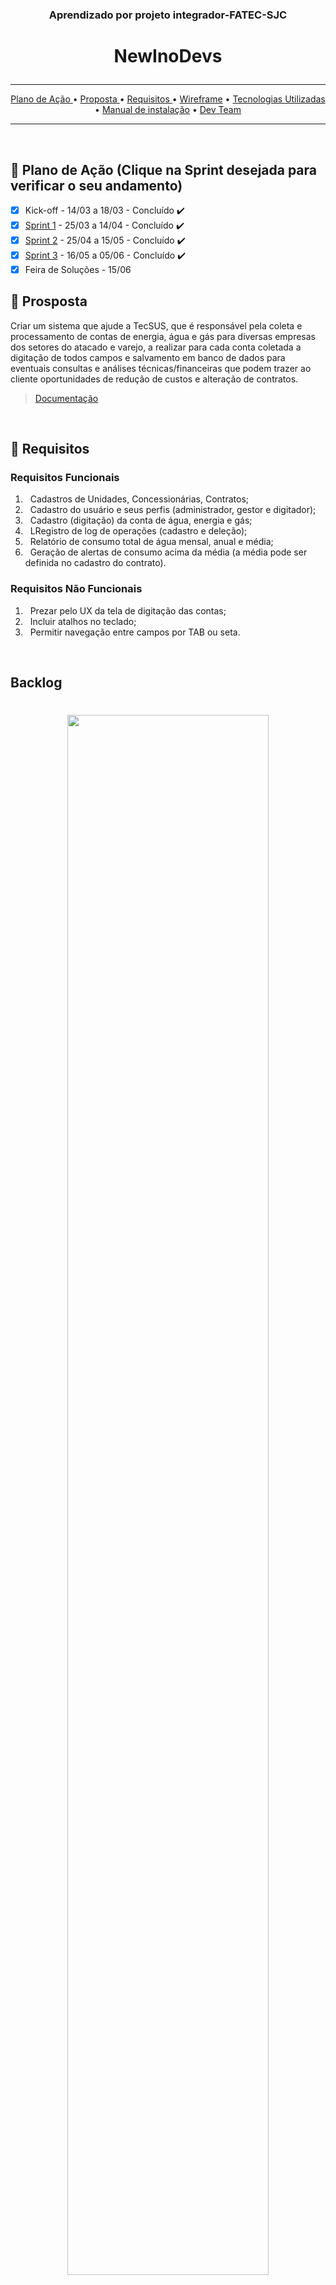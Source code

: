 ### <p align="center">Aprendizado por projeto integrador-FATEC-SJC </center>

# <p align="center"> NewInoDevs </center> 
<hr>

<p align="center">
  <a href ="#calendar-plano-de-ação-clique-na-sprint-desejada-para-verificar-o-seu-andamento"> Plano de Ação </a>  • 
  <a href ="#dart-prosposta">  Proposta </a>  • 
  <a href ="#pushpin-requisitos"> Requisitos </a>  • 
  <a href ="#computer-wireframe"> Wireframe</a>  • 
  <a href ="#rocket-tecnologias-utilizadas">  Tecnologias Utilizadas </a>  • 
   <a href ="#manual-de-instalação"> Manual de instalação</a> • 
  <a href ="#mortar_board-dev-team"> Dev Team </a> 

</p>
<hr>
<br>

## :calendar: Plano de Ação (Clique na Sprint desejada para verificar o seu andamento) 

- [x] Kick-off - 14/03 a 18/03 - Concluído :heavy_check_mark:
- [x] [Sprint 1](https://github.com/NewInoDevs/NewInoDevs/blob/1º-Sprint/README.md) - 25/03 a 14/04 - Concluído :heavy_check_mark:
- [x] [Sprint 2](https://github.com/NewInoDevs/NewInoDevs/blob/2ºSprint/README.md) - 25/04 a 15/05 - Concluído :heavy_check_mark:
- [x] [Sprint 3](https://github.com/NewInoDevs/NewInoDevs/tree/3ºSprint) - 16/05 a 05/06 - Concluído :heavy_check_mark:
- [x] Feira de Soluções - 15/06 

## :dart: Prosposta

Criar um sistema que ajude a TecSUS, que é responsável pela coleta e processamento de contas de energia, água e gás para diversas empresas
dos setores do atacado e varejo, a realizar para cada conta coletada a digitação de todos campos e
salvamento em banco de dados para eventuais consultas e análises técnicas/financeiras que podem
trazer ao cliente oportunidades de redução de custos e alteração de contratos. 


> [Documentação](https://github.com/NewInoDevs/NewInoDevs/blob/3ºSprint/Documentação/doc3.pdf)
<br>

## :pushpin: Requisitos

### Requisitos Funcionais
1. &nbsp; Cadastros de Unidades, Concessionárias, Contratos;
2. &nbsp; Cadastro do usuário e seus perfis (administrador, gestor e digitador);
3. &nbsp; Cadastro (digitação) da conta de água, energia e gás;
4. &nbsp; LRegistro de log de operações (cadastro e deleção);
5. &nbsp; Relatório de consumo total de água mensal, anual e média;
6. &nbsp; Geração de alertas de consumo acima da média (a média pode ser definida no cadastro
do contrato).<br>


### Requisitos Não Funcionais
1. &nbsp; Prezar pelo UX da tela de digitação das contas;
2. &nbsp; Incluir atalhos no teclado;
3. &nbsp; Permitir navegação entre campos por TAB ou seta.
<br>
 


## Backlog

<h1 align="center"><img src = "https://github.com/NewInoDevs/NewInoDevs/blob/3ºSprint/Artefatos/Backlog3.png" width="80%"></h1>

<h5 align="center">Prioridade:<br>
🔴- Alta,
🟡- Média,
🟢- Baixa,
🔵- Seria bom ter.<br></h5>

<h1 align="center"><img src = "https://github.com/NewInoDevs/NewInoDevs/blob/3ºSprint/Artefatos/TimeLine.png" width="80%"></h1>
<br>

<br>

## :computer: Wireframe

Acesse o link para visualizar:
> * [No Figma.](https://www.figma.com/file/J7tcAZx38a8CymG7RXSG7J/Untitled?node-id=0%3A1)
> * [Imagens na documentação.](https://github.com/NewInoDevs/NewInoDevs/blob/3ºSprint/Documentação/doc3.pdf)
  
  <br>
     
## :rocket: Tecnologias Utilizadas

* **Reuniões e Apresentações:** Discord, WhatsApp e Microsoft Teams;
* **Back-end:** Java, Spring e MySQL;
* **Front-end:** HTML5, CSS, JavaScript e Bootstrap;
* **Ferramentas:** GitHub, VS Code, eclipse, Canva, Excel, Figma e Jira.
<br>
  
<!--## :gear: Execução 
<h1 align="center"><img src = " " width="100%" height="580px"></h1>
<br>-->

 ## Manual de instalação

[Manual pdf](https://github.com/NewInoDevs/NewInoDevs/blob/3ºSprint/Manual-Instalacao.pdf)

## :mortar_board: Dev Team

|  Nome   |  Função |    GitHub    |    Linkedin   |
| :---         |     :---:      |     :---:     |          :---: |
| Júlia Maria Santos Barroso | Scrum Master  | [@GitHub](https://github.com/jumajubs) | [@LinkedIn](https://www.linkedin.com/in/j%C3%BAlia-maria-santos-850739188/) |
| Maria Eduarda Macedo Braga | Product Owner | [@GitHub](https://github.com/madu-braga)  | [@LinkedIn](https://www.linkedin.com/in/luizhabaeb/)  |
| Gustavo Kenji Ando | Desenvolvedor 1 | [@GitHub](https://github.com/GustavoAndo) | [@LinkedIn](https://www.linkedin.com/in/gustavo-ando-054414209/) |
| Kauã Gustavo Rodrigues Reno | Desenvolvedor 2 | [@GitHub](https://github.com/Kaua-Reno) | [@LinkedIn](https://www.linkedin.com/in/kau%C3%A3-gustavo-r-reno-6a3142205/) 
| Luís Henrique Ferreira Souza | Desenvolvedor 3 | [@GitHub]( https://github.com/Luisttine) | [@LinkedIn](https://www.linkedin.com/in/lu%C3%ADs-souza/) |
| Raul Santos Iglesias | Desenvolvedor 4 | [@GitHub]( https://github.com/RaulIglesias) | [@LinkedIn](https://www.linkedin.com/in/raul-iglesias-8010201a1/) |




<h1 align="center"></h1>

##### <p align="center"><img src="https://cdn.discordapp.com/attachments/826526043917647912/883363052425195560/faTec.png" width="20" height="20" /> Projeto Integrador 2022 - Fatec São José dos Campos </center>

